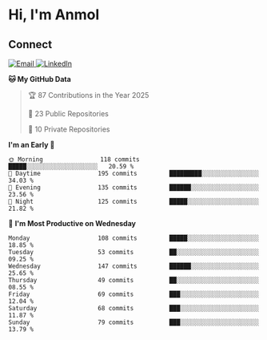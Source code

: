# Hi, I'm Anmol

## Connect

<p align="left">
  <a href="mailto:a.anmolgarg@gmail.com" target="_blank">
    <img alt="Email" src="https://img.shields.io/badge/Email-a.anmolgarg@gmail.com-D14836?style=flat&logo=gmail&logoColor=white" />
  </a>
<!--   <a href="https://www.anmolgarg.net" target="_blank">
    <img alt="Website" src="https://img.shields.io/badge/Website-anmolgarg.net-000000?style=flat&logo=google-chrome&logoColor=white" />
  </a>-->
  <a href="https://www.linkedin.com/in/anmolgarg404/" target="_blank">
    <img alt="LinkedIn" src="https://img.shields.io/badge/LinkedIn-anmolgarg404-0A66C2?style=flat&logo=linkedin&logoColor=white" />
  </a>
</p>

**🐱 My GitHub Data** 

> 🏆 87 Contributions in the Year 2025
 > 
> 📜 23 Public Repositories 
 > 
> 🔑 10 Private Repositories 
 > 
**I'm an Early 🐤** 

```text
🌞 Morning                118 commits         █████░░░░░░░░░░░░░░░░░░░░   20.59 % 
🌆 Daytime                195 commits         █████████░░░░░░░░░░░░░░░░   34.03 % 
🌃 Evening                135 commits         ██████░░░░░░░░░░░░░░░░░░░   23.56 % 
🌙 Night                  125 commits         █████░░░░░░░░░░░░░░░░░░░░   21.82 % 
```
📅 **I'm Most Productive on Wednesday** 

```text
Monday                   108 commits         █████░░░░░░░░░░░░░░░░░░░░   18.85 % 
Tuesday                  53 commits          ██░░░░░░░░░░░░░░░░░░░░░░░   09.25 % 
Wednesday                147 commits         ██████░░░░░░░░░░░░░░░░░░░   25.65 % 
Thursday                 49 commits          ██░░░░░░░░░░░░░░░░░░░░░░░   08.55 % 
Friday                   69 commits          ███░░░░░░░░░░░░░░░░░░░░░░   12.04 % 
Saturday                 68 commits          ███░░░░░░░░░░░░░░░░░░░░░░   11.87 % 
Sunday                   79 commits          ███░░░░░░░░░░░░░░░░░░░░░░   13.79 % 
```
<!--END_SECTION:waka-->
